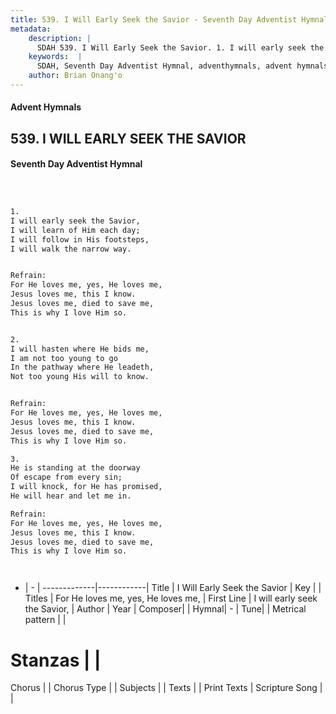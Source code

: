 ```yaml
---
title: 539. I Will Early Seek the Savior - Seventh Day Adventist Hymnal
metadata:
    description: |
      SDAH 539. I Will Early Seek the Savior. 1. I will early seek the Savior, I will learn of Him each day; I will follow in His footsteps, I will walk the narrow way. 
    keywords:  |
      SDAH, Seventh Day Adventist Hymnal, adventhymnals, advent hymnals, I Will Early Seek the Savior, I will early seek the Savior, ,For He loves me, yes, He loves me,
    author: Brian Onang'o
---
```


#### Advent Hymnals
## 539. I WILL EARLY SEEK THE SAVIOR
#### Seventh Day Adventist Hymnal

```txt



1.
I will early seek the Savior,
I will learn of Him each day;
I will follow in His footsteps,
I will walk the narrow way.


Refrain:
For He loves me, yes, He loves me,
Jesus loves me, this I know.
Jesus loves me, died to save me,
This is why I love Him so.


2.
I will hasten where He bids me,
I am not too young to go
In the pathway where He leadeth,
Not too young His will to know.


Refrain:
For He loves me, yes, He loves me,
Jesus loves me, this I know.
Jesus loves me, died to save me,
This is why I love Him so.

3.
He is standing at the doorway
Of escape from every sin;
I will knock, for He has promised,
He will hear and let me in.

Refrain:
For He loves me, yes, He loves me,
Jesus loves me, this I know.
Jesus loves me, died to save me,
This is why I love Him so.




```

- |   -  |
-------------|------------|
Title | I Will Early Seek the Savior |
Key |  |
Titles | For He loves me, yes, He loves me, |
First Line | I will early seek the Savior, |
Author | 
Year | 
Composer|  |
Hymnal|  - |
Tune|  |
Metrical pattern | |
# Stanzas |  |
Chorus |  |
Chorus Type |  |
Subjects |  |
Texts |  |
Print Texts | 
Scripture Song |  |
  
